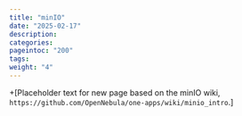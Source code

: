 ```yaml
---
title: "minIO"
date: "2025-02-17"
description:
categories:
pageintoc: "200"
tags:
weight: "4"
---
```


<a id="minio"></a>

<!--# minIO -->

+[Placeholder text for new page based on the minIO wiki, `https://github.com/OpenNebula/one-apps/wiki/minio_intro`.]
